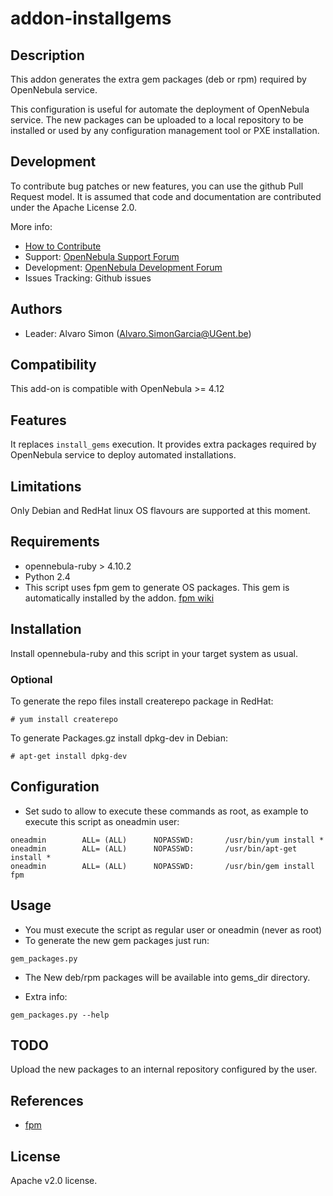 # addon-installgems

## Description
This addon generates the extra gem packages (deb or rpm) required by OpenNebula service.

This configuration is useful for automate the deployment of OpenNebula service. The new packages can be uploaded to a local repository to be installed or used by any configuration management tool or PXE installation.

## Development

To contribute bug patches or new features, you can use the github Pull Request model. It is assumed that code and documentation are contributed under the Apache License 2.0. 

More info:
* [How to Contribute](http://opennebula.org/addons/contribute/)
* Support: [OpenNebula Support Forum](https://forum.opennebula.org/c/support)
* Development: [OpenNebula Development Forum](https://forum.opennebula.org/c/development)
* Issues Tracking: Github issues

## Authors

* Leader: Alvaro Simon (Alvaro.SimonGarcia@UGent.be)

## Compatibility

This add-on is compatible with OpenNebula >= 4.12

## Features

It replaces `install_gems` execution. It provides extra packages required by OpenNebula service to deploy automated installations.

## Limitations

Only Debian and RedHat linux OS flavours are supported at this moment.

## Requirements

* opennebula-ruby > 4.10.2
* Python 2.4
* This script uses fpm gem to generate OS packages. This gem is automatically installed by the addon. [fpm wiki](https://github.com/jordansissel/fpm/wiki)

## Installation

Install opennebula-ruby and this script in your target system as usual.

### Optional
To generate the repo files install createrepo package in RedHat:
~~~
# yum install createrepo
~~~
To generate Packages.gz install dpkg-dev in Debian:
~~~
# apt-get install dpkg-dev
~~~

## Configuration

* Set sudo to allow to execute these commands as root, as example to execute this script as oneadmin user:
~~~
oneadmin        ALL= (ALL)      NOPASSWD:       /usr/bin/yum install *
oneadmin        ALL= (ALL)      NOPASSWD:       /usr/bin/apt-get install *
oneadmin        ALL= (ALL)      NOPASSWD:       /usr/bin/gem install fpm
~~~

## Usage

* You must execute the script as regular user or oneadmin (never as root)
* To generate the new gem packages just run:
~~~
gem_packages.py
~~~
* The New deb/rpm packages will be available into gems_dir directory.

* Extra info:
~~~
gem_packages.py --help
~~~

## TODO

Upload the new packages to an internal repository configured by the user.

## References

* [fpm](https://github.com/jordansissel/fpm)

## License

Apache v2.0 license.
